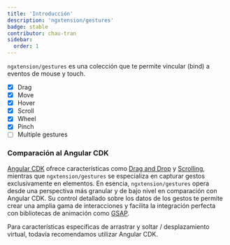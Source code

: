 ```yaml
---
title: 'Introducción'
description: 'ngxtension/gestures'
badge: stable
contributor: chau-tran
sidebar:
  order: 1
---
```


`ngxtension/gestures` es una colección que te permite vincular (bind) a eventos de mouse y touch.

- [x] Drag
- [x] Move
- [x] Hover
- [x] Scroll
- [x] Wheel
- [x] Pinch
- [ ] Multiple gestures

### Comparación al Angular CDK

[Angular CDK](https://cdk.angular.io) ofrece características como [Drag and Drop](https://material.angular.io/cdk/drag-drop/overview) y [Scrolling](https://material.angular.io/cdk/scrolling/overview),
mientras que `ngxtension/gestures` se especializa en capturar gestos exclusivamente en elementos. En esencia, `ngxtension/gestures` opera desde una perspectiva más granular y de bajo nivel en comparación con Angular CDK.
Su control detallado sobre los datos de los gestos te permite crear una amplia gama de interacciones y facilita la integración perfecta con bibliotecas de animación como [GSAP](https://greensock.com/gsap/).

Para características específicas de arrastrar y soltar / desplazamiento virtual, todavía recomendamos utilizar Angular CDK.

